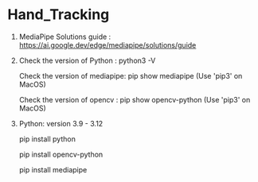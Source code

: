 # Hand_Tracking

1. MediaPipe Solutions guide     : https://ai.google.dev/edge/mediapipe/solutions/guide
   
2. Check the version of Python   : python3 -V
   
   Check the version of mediapipe: pip show mediapipe      (Use 'pip3' on MacOS)
   
   Check the version of opencv   : pip show opencv-python  (Use 'pip3' on MacOS)

5. Python: version 3.9 - 3.12
   
   pip install python
   
   pip install opencv-python
   
   pip install mediapipe
   
